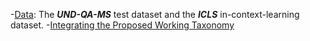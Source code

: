 -[Data](Data): The ***UND-QA-MS*** test dataset and the ***ICLS*** in-context-learning dataset.
-[Integrating the Proposed Working Taxonomy](Integrating%the%Proposed%Working%Taxonomy)
